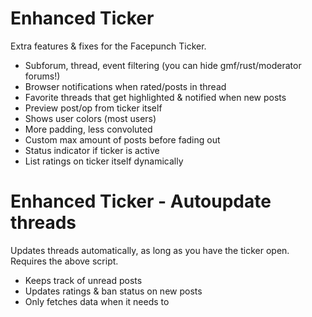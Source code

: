 # Enhanced Ticker

Extra features & fixes for the Facepunch Ticker.

- Subforum, thread, event filtering (you can hide gmf/rust/moderator forums!)
- Browser notifications when rated/posts in thread
- Favorite threads that get highlighted & notified when new posts
- Preview post/op from ticker itself
- Shows user colors (most users)
- More padding, less convoluted
- Custom max amount of posts before fading out
- Status indicator if ticker is active
- List ratings on ticker itself dynamically

# Enhanced Ticker - Autoupdate threads

Updates threads automatically, as long as you have the ticker open. Requires the above script.

- Keeps track of unread posts
- Updates ratings & ban status on new posts
- Only fetches data when it needs to